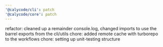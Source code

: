 ```yaml
---
'@calycode/cli': patch
'@calycode/core': patch
---
```


refactor: cleaned up a remainder console.log, changed imports to use the barrel exports from the cli/utils
chore: added remote cache with turborepo to the workflows
chore: setting up unit-testing structure